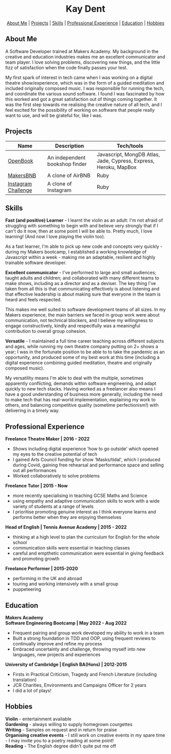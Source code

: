 <h1 align='center'>Kay Dent</h1>

<p>
  <div align="center">
    <a href="https://github.com/kaykakaraka/CV_2022/blob/main/README.md#about-me">About Me</a> | 
    <a href="https://github.com/kaykakaraka/CV_2022/blob/main/README.md#projects">Projects</a> |  
    <a href="https://github.com/kaykakaraka/CV_2022/blob/main/README.md#skills">Skills</a> |
    <a href="https://github.com/kaykakaraka/CV_2022/blob/main/README.md#professional-experience">Professional Experience</a> |
    <a href="https://github.com/kaykakaraka/CV_2022/blob/main/README.md#education">Education</a> |
    <a href="https://github.com/kaykakaraka/CV_2022/blob/main/README.md#hobbies">Hobbies</a>
  </div>
</p>

About Me 
-------
A Software Developer trained at Makers Academy. My background in the creative and education industries makes me an excellent communicator and team player.  I love solving problems, discovering new things, and the little fizz of satisfaction when the code finally passes your test.  
  
My first spark of interest in tech came when I was working on a digital theatre show/experience, which was in the form of a guided meditation and included originally composed music. I was responsible for running the tech, and coordinate the various sound software. I found I was fascinated by how this worked and got a great satisfaction out of things coming together. It was the first step towards me realising the creative nature of all tech, and I feel excited for the possibility of working on software that people really want to use, and will be grateful for, like I was.

Projects
--------

| Name                         | Description                                                             | Tech/tools                          |
| ---------------------------- | ----------------------------------------------------------------------- | ----------------------------------- |
| [OpenBook](https://github.com/BenjaminNeustadt/OPEN-BOOK) | An independent bookshop finder | Javascript, MongDB Atlas, Jade, Cypress, Express, Heroku, MapBox | 
| [MakersBNB](https://github.com/BenjaminNeustadt/MakersBNB) | A clone of AirBNB | Ruby |
| [Instagram Challenge](https://github.com/kaykakaraka/instagram-challenge) | A clone of Instagram  | Ruby                                |

Skills 
------

**Fast (and positive) Learner** - I learnt the violin as an adult: I'm not afraid of struggling with something to begin with and believe very strongly that if I can't do it now, then at some point I will be able to. Pretty much, I love learning! (And now I love playing the violin too).  
  
As a fast learner, I'm able to pick up new code and concepts very quickly - during my Makers bootcamp, I established a working knowledge of Javascript within a week - making me an adaptable, resilient and highly trainable software developer.

**Excellent communicator** - I've performed to large and small audiences; taught adults and children; and collaborated with many different teams to make shows, including as a director and as a deviser. The key thing I've taken from all this is that communicating effectively is about listening and that effective leadership is about making sure that everyone in the team is heard and feels respected.  
  
This makes me well suited to software development teams of all sizes. In my Makers experience, the main barriers we faced in group work were about communication, not technical blockers, and I believe my willingness to engage constructively, kindly and respectfully was a meaningful contribution to overall group cohesion.

**Versatile** - I maintained a full time career teaching across different subjects and ages, while running my own theatre company putting on 2+ shows a year; I was in the fortunate position to be able to to take the pandemic as an opportunity, and produced some of my best work at this time (including a digital experience combining guided meditation, theatre and originally composed music).  
  
My versatility means I'm able to deal with the multiple, sometimes apparently conflicting, demands within software engineering, and adapt quickly to new tech stacks. Having worked as a freelancer also means I have a good understanding of business more generally, including the need to make tech that has real-world implementation, explaining my work to others, and balancing competitive quality (sometime perfectionism!) with delivering in a timely way.

Professional Experience
-------------

**Freelance Theatre Maker | 2016 - 2022**
- Shows including digital experience 'how to go outside' which opened my eyes to the creative potential of tech
- I gained Arts Council funding for show 'Masks/tidal', which I produced during Covid, gaining free rehearsal and performance space and selling out all performances
- Worked collaboratively to solve problems

**Freelance Tutor | 2015 - Now**
- more recently specialising in teaching GCSE Maths and Science
- using empathy and adaptive communication skills to work with a wide variety of students at a range of levels
- I prioritise promoting genuine interest as I think everyone learns and performs better when they are enjoying themselves

**Head of English | Tennis Avenue Academy | 2015 - 2022**
- thinking at a high level to plan the curriculum for English for the whole school
- communication skills were essential in teaching classes
- careful and empthetic communication were essential in giving feedback and promoting growth

**Freelance Performer | 2015-2020**
- performing in the UK and abroad
- touring and working intensively with a small group
- puppeteering

Education
--------

**Makers Academy** \
**Software Engineering Bootcamp | May 2022 - Aug 2022**
- Frequent pairing and group work developed my ability to work in a team
- Built a strong foundation in TDD and OOP, using frequent reviews to continually improve and refine my process 
- Embraced uncertainty and challenge, throwing myself into new languages, new projects and experiences

**University of Cambridge | English BA(Hons) | 2012-2015**
- Firsts in Practical Criticism, Tragedy and French Literature (including translation)
- JCR Charities, Environments and Campaigns Officer for 2 years
- I did a lot of plays!

Hobbies
-------

**Violin** - entertainment available \
**Gardening** - always willing to supply homegrown courgettes \
**Writing** - Samples on request and in return for praise \
**Organising creative events** - I still work on creative events in my spare time - I may invite you to a poetry reading at some point! \
**Reading** - The English degree didn't quite put me off 
